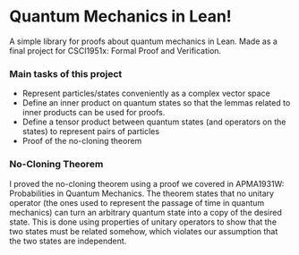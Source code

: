 # Quantum Mechanics in Lean!

A simple library for proofs about quantum mechanics in Lean. Made as a final project for CSCI1951x: Formal Proof and Verification.

### Main tasks of this project

-   Represent particles/states conveniently as a complex vector space
-   Define an inner product on quantum states so that the lemmas related to inner products can be used for proofs.
-   Define a tensor product between quantum states (and operators on the states) to represent pairs of particles
-   Proof of the no-cloning theorem

### No-Cloning Theorem

I proved the no-cloning theorem using a proof we covered in APMA1931W: Probabilities in Quantum Mechanics. The theorem states that no unitary operator (the ones used to represent the passage of time in quantum mechanics) can turn an arbitrary quantum state into a copy of the desired state. This is done using properties of unitary operators to show that the two states must be related somehow, which violates our assumption that the two states are independent.
